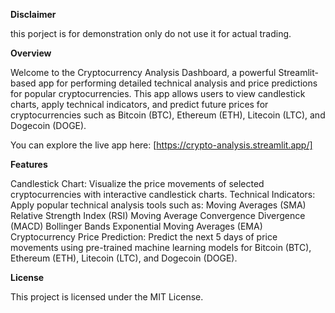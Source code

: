 **Disclaimer**

this porject is for demonstration only do not use it for actual trading.

**Overview**

Welcome to the Cryptocurrency Analysis Dashboard, a powerful Streamlit-based app for performing detailed technical analysis and price predictions for popular cryptocurrencies. This app allows users to view candlestick charts, apply technical indicators, and predict future prices for cryptocurrencies such as Bitcoin (BTC), Ethereum (ETH), Litecoin (LTC), and Dogecoin (DOGE).

You can explore the live app here: [https://crypto-analysis.streamlit.app/]

**Features**

Candlestick Chart: Visualize the price movements of selected cryptocurrencies with interactive candlestick charts.
Technical Indicators: Apply popular technical analysis tools such as:
Moving Averages (SMA)
Relative Strength Index (RSI)
Moving Average Convergence Divergence (MACD)
Bollinger Bands
Exponential Moving Averages (EMA)
Cryptocurrency Price Prediction: Predict the next 5 days of price movements using pre-trained machine learning models for Bitcoin (BTC), Ethereum (ETH), Litecoin (LTC), and Dogecoin (DOGE).


**License**

This project is licensed under the MIT License.






